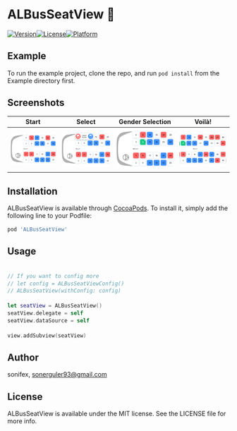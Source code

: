 # ALBusSeatView 💺

[![Version](https://img.shields.io/cocoapods/v/ALBusSeatView.svg?style=flat)](https://cocoapods.org/pods/ALBusSeatView)[![License](https://img.shields.io/cocoapods/l/ALBusSeatView.svg?style=flat)](https://cocoapods.org/pods/ALBusSeatView)[![Platform](https://img.shields.io/cocoapods/p/ALBusSeatView.svg?style=flat)](https://cocoapods.org/pods/ALBusSeatView)

## Example

To run the example project, clone the repo, and run `pod install` from the Example directory first.

## Screenshots
|           Start            |           Select           |      Gender Selection      |           Voilà!           |
| :------------------------: | :------------------------: | :------------------------: | :------------------------: |
| ![](./Screenshots/ss1.png) | ![](./Screenshots/ss2.png) | ![](./Screenshots/ss3.png) | ![](./Screenshots/ss4.png) |




## Installation

ALBusSeatView is available through [CocoaPods](https://cocoapods.org). To install
it, simply add the following line to your Podfile:

```ruby
pod 'ALBusSeatView'
```

## Usage

```swift

// If you want to config more
// let config = ALBusSeatViewConfig()
// ALBusSeatView(withConfig: config)

let seatView = ALBusSeatView()
seatView.delegate = self
seatView.dataSource = self

view.addSubview(seatView)

```

## Author

sonifex, sonerguler93@gmail.com

## License

ALBusSeatView is available under the MIT license. See the LICENSE file for more info.
